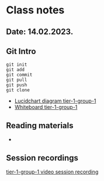 # Class notes
## Date: 14.02.2023.

## Git Intro 

```
git init
git add
git commit 
git pull
git push 
git clone
```
- [Lucidchart diagram tier-1-group-1](files/lucidchart-week-1-tier-1.pdf)
- [Whiteboard tier-1-group-1](files/whiteboard-week-1-tier-1.pdf)


## Reading materials
- 

## Session recordings
[tier-1-group-1 video session recording](https://youtu.be/jNPFe9vdRFI)


